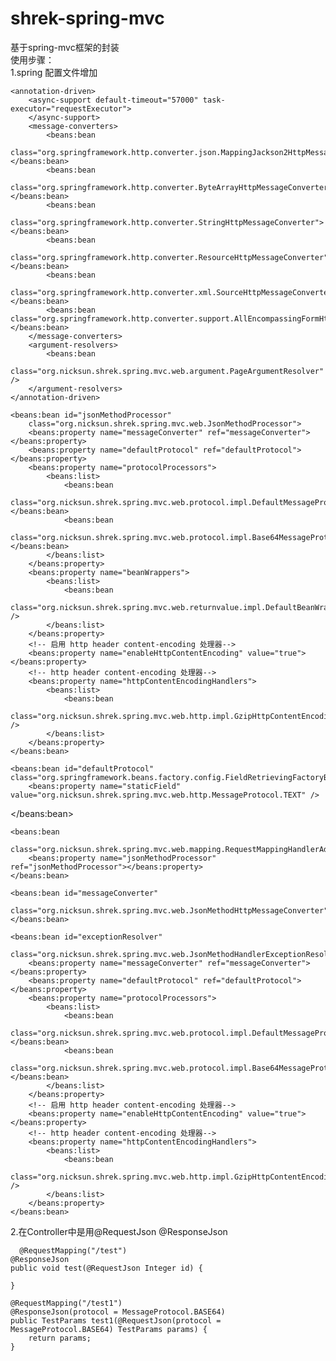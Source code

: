 shrek-spring-mvc
===============

基于spring-mvc框架的封装 <br>
使用步骤：<br>
1.spring 配置文件增加<br>

	<annotation-driven>
		<async-support default-timeout="57000" task-executor="requestExecutor">
		</async-support>
		<message-converters>
			<beans:bean
				class="org.springframework.http.converter.json.MappingJackson2HttpMessageConverter"></beans:bean>
			<beans:bean
				class="org.springframework.http.converter.ByteArrayHttpMessageConverter"></beans:bean>
			<beans:bean
				class="org.springframework.http.converter.StringHttpMessageConverter"></beans:bean>
			<beans:bean
				class="org.springframework.http.converter.ResourceHttpMessageConverter"></beans:bean>
			<beans:bean
				class="org.springframework.http.converter.xml.SourceHttpMessageConverter"></beans:bean>
			<beans:bean class="org.springframework.http.converter.support.AllEncompassingFormHttpMessageConverter"></beans:bean>
		</message-converters>
		<argument-resolvers>
			<beans:bean
				class="org.nicksun.shrek.spring.mvc.web.argument.PageArgumentResolver" />
		</argument-resolvers>
	</annotation-driven>
	
	<beans:bean id="jsonMethodProcessor"
		class="org.nicksun.shrek.spring.mvc.web.JsonMethodProcessor">
		<beans:property name="messageConverter" ref="messageConverter"></beans:property>
		<beans:property name="defaultProtocol" ref="defaultProtocol"></beans:property>
		<beans:property name="protocolProcessors">
			<beans:list>
				<beans:bean
					class="org.nicksun.shrek.spring.mvc.web.protocol.impl.DefaultMessageProtocolProcessor"></beans:bean>
				<beans:bean
					class="org.nicksun.shrek.spring.mvc.web.protocol.impl.Base64MessageProtocolProcessor"></beans:bean>
			</beans:list>
		</beans:property>
		<beans:property name="beanWrappers">
			<beans:list>
				<beans:bean
					class="org.nicksun.shrek.spring.mvc.web.returnvalue.impl.DefaultBeanWrapper" />
			</beans:list>
		</beans:property>
		<!-- 启用 http header content-encoding 处理器-->
		<beans:property name="enableHttpContentEncoding" value="true"></beans:property>
		<!-- http header content-encoding 处理器-->
		<beans:property name="httpContentEncodingHandlers">
			<beans:list>
				<beans:bean
					class="org.nicksun.shrek.spring.mvc.web.http.impl.GzipHttpContentEncodingHandler" />
			</beans:list>
		</beans:property>
	</beans:bean>
	
	<beans:bean id="defaultProtocol" class="org.springframework.beans.factory.config.FieldRetrievingFactoryBean">
        <beans:property name="staticField" value="org.nicksun.shrek.spring.mvc.web.http.MessageProtocol.TEXT" />
  </beans:bean>
    
	<beans:bean
		class="org.nicksun.shrek.spring.mvc.web.mapping.RequestMappingHandlerAdapterPostProcessor">
		<beans:property name="jsonMethodProcessor" ref="jsonMethodProcessor"></beans:property>
	</beans:bean>

	<beans:bean id="messageConverter"
		class="org.nicksun.shrek.spring.mvc.web.JsonMethodHttpMessageConverter">
	</beans:bean>

	<beans:bean id="exceptionResolver"
		class="org.nicksun.shrek.spring.mvc.web.JsonMethodHandlerExceptionResolver">
		<beans:property name="messageConverter" ref="messageConverter"></beans:property>
		<beans:property name="defaultProtocol" ref="defaultProtocol"></beans:property>
		<beans:property name="protocolProcessors">
			<beans:list>
				<beans:bean
					class="org.nicksun.shrek.spring.mvc.web.protocol.impl.DefaultMessageProtocolProcessor"></beans:bean>
				<beans:bean
					class="org.nicksun.shrek.spring.mvc.web.protocol.impl.Base64MessageProtocolProcessor"></beans:bean>
			</beans:list>
		</beans:property>
		<!-- 启用 http header content-encoding 处理器-->
		<beans:property name="enableHttpContentEncoding" value="true"></beans:property>
		<!-- http header content-encoding 处理器-->
		<beans:property name="httpContentEncodingHandlers">
			<beans:list>
				<beans:bean
					class="org.nicksun.shrek.spring.mvc.web.http.impl.GzipHttpContentEncodingHandler" />
			</beans:list>
		</beans:property>
	</beans:bean>

2.在Controller中是用@RequestJson @ResponseJson<br>

      @RequestMapping("/test")
	@ResponseJson
	public void test(@RequestJson Integer id) {
		
	}
	
	@RequestMapping("/test1")
	@ResponseJson(protocol = MessageProtocol.BASE64)
	public TestParams test1(@RequestJson(protocol = MessageProtocol.BASE64) TestParams params) {
		return params;
	}
